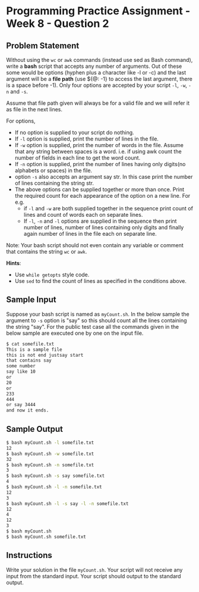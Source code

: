 # Programming Practice Assignment - Week 8 - Question 2

## Problem Statement

Without using the `wc` or `awk` commands (instead use sed as Bash command),
write a **bash** script that accepts any number of arguments.
Out of these some would be options (hyphen plus a character like -l or -c)
and the last argument will be a **file path**
(use ${@: -1} to access the last argument, there is a space before -1).
Only four options are accepted by your script `-l`, `-w`, `-n` and `-s`.

Assume that file path given will always be for a valid file and we will refer it as file in the next lines.

For options,

- If no option is supplied to your script do nothing.
- If `-l` option is supplied, print the number of lines in the file.
- If `-w` option is supplied, print the number of words in the file.
  Assume that any string between spaces is a word.
  i.e. if using awk count the number of fields in each line to get the word count.
- If `-n` option is supplied, print the number of lines having only digits(no alphabets or spaces) in the file.
- option `-s` also accepts an argument say str.
  In this case print the number of lines containing the string str.
- The above options can be supplied together or more than once.
  Print the required count for each appearance of the option on a new line. For e.g.
  - if `-l` and `-w` are both supplied together in the sequence print count of lines and count of words each on separate lines.
  - If `-l`, `-n` and `-l` options are supplied in the sequence then print number of lines, number of lines containing only digits and finally again number of lines in the file each on separate line.

Note: Your bash script should not even contain any variable or comment that contains the string `wc` or `awk`.

**Hints**:

- Use `while getopts` style code.
- Use `sed` to find the count of lines as specified in the conditions above.

## Sample Input

Suppose your bash script is named as `myCount.sh`.
In the below sample the argument to `-s` option is "say" so this should count all the lines containing the string "say".
For the public test case all the commands given in the below sample are executed one by one on the input file.

```bash
$ cat somefile.txt
This is a sample file
this is not end justsay start
that contains say
some number
say like 10
or
20
or
233
444
or say 3444
and now it ends.
```

## Sample Output

```bash
$ bash myCount.sh -l somefile.txt
12
$ bash myCount.sh -w somefile.txt
32
$ bash myCount.sh -n somefile.txt
3
$ bash myCount.sh -s say somefile.txt
4
$ bash myCount.sh -l -n somefile.txt
12
3
$ bash myCount.sh -l -s say -l -n somefile.txt
12
4
12
3
$ bash myCount.sh
$ bash myCount.sh somefile.txt
```

## Instructions

Write your solution in the file `myCount.sh`.
Your script will not receive any input from the standard input.
Your script should output to the standard output.
